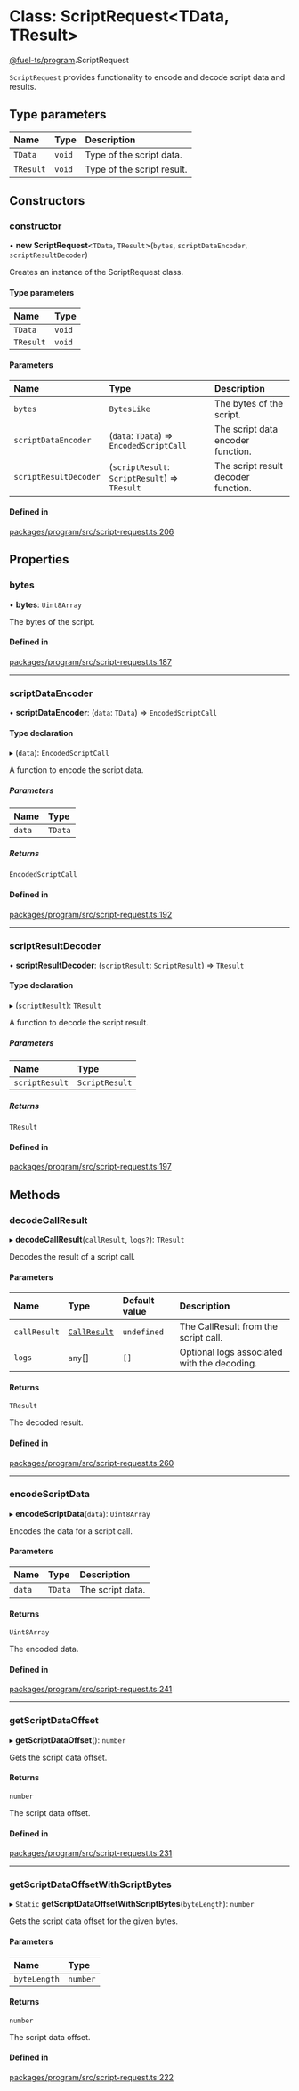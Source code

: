 # Class: ScriptRequest&lt;TData, TResult\>

[@fuel-ts/program](/api/Program/index.md).ScriptRequest

`ScriptRequest` provides functionality to encode and decode script data and results.

## Type parameters

| Name | Type | Description |
| :------ | :------ | :------ |
| `TData` | `void` | Type of the script data. |
| `TResult` | `void` | Type of the script result. |

## Constructors

### constructor

• **new ScriptRequest**&lt;`TData`, `TResult`\>(`bytes`, `scriptDataEncoder`, `scriptResultDecoder`)

Creates an instance of the ScriptRequest class.

#### Type parameters

| Name | Type |
| :------ | :------ |
| `TData` | `void` |
| `TResult` | `void` |

#### Parameters

| Name | Type | Description |
| :------ | :------ | :------ |
| `bytes` | `BytesLike` | The bytes of the script. |
| `scriptDataEncoder` | (`data`: `TData`) => `EncodedScriptCall` | The script data encoder function. |
| `scriptResultDecoder` | (`scriptResult`: `ScriptResult`) => `TResult` | The script result decoder function. |

#### Defined in

[packages/program/src/script-request.ts:206](https://github.com/FuelLabs/fuels-ts/blob/b1bbe92b/packages/program/src/script-request.ts#L206)

## Properties

### bytes

• **bytes**: `Uint8Array`

The bytes of the script.

#### Defined in

[packages/program/src/script-request.ts:187](https://github.com/FuelLabs/fuels-ts/blob/b1bbe92b/packages/program/src/script-request.ts#L187)

___

### scriptDataEncoder

• **scriptDataEncoder**: (`data`: `TData`) => `EncodedScriptCall`

#### Type declaration

▸ (`data`): `EncodedScriptCall`

A function to encode the script data.

##### Parameters

| Name | Type |
| :------ | :------ |
| `data` | `TData` |

##### Returns

`EncodedScriptCall`

#### Defined in

[packages/program/src/script-request.ts:192](https://github.com/FuelLabs/fuels-ts/blob/b1bbe92b/packages/program/src/script-request.ts#L192)

___

### scriptResultDecoder

• **scriptResultDecoder**: (`scriptResult`: `ScriptResult`) => `TResult`

#### Type declaration

▸ (`scriptResult`): `TResult`

A function to decode the script result.

##### Parameters

| Name | Type |
| :------ | :------ |
| `scriptResult` | `ScriptResult` |

##### Returns

`TResult`

#### Defined in

[packages/program/src/script-request.ts:197](https://github.com/FuelLabs/fuels-ts/blob/b1bbe92b/packages/program/src/script-request.ts#L197)

## Methods

### decodeCallResult

▸ **decodeCallResult**(`callResult`, `logs?`): `TResult`

Decodes the result of a script call.

#### Parameters

| Name | Type | Default value | Description |
| :------ | :------ | :------ | :------ |
| `callResult` | [`CallResult`](/api/Providers/index.md#callresult) | `undefined` | The CallResult from the script call. |
| `logs` | `any`[] | `[]` | Optional logs associated with the decoding. |

#### Returns

`TResult`

The decoded result.

#### Defined in

[packages/program/src/script-request.ts:260](https://github.com/FuelLabs/fuels-ts/blob/b1bbe92b/packages/program/src/script-request.ts#L260)

___

### encodeScriptData

▸ **encodeScriptData**(`data`): `Uint8Array`

Encodes the data for a script call.

#### Parameters

| Name | Type | Description |
| :------ | :------ | :------ |
| `data` | `TData` | The script data. |

#### Returns

`Uint8Array`

The encoded data.

#### Defined in

[packages/program/src/script-request.ts:241](https://github.com/FuelLabs/fuels-ts/blob/b1bbe92b/packages/program/src/script-request.ts#L241)

___

### getScriptDataOffset

▸ **getScriptDataOffset**(): `number`

Gets the script data offset.

#### Returns

`number`

The script data offset.

#### Defined in

[packages/program/src/script-request.ts:231](https://github.com/FuelLabs/fuels-ts/blob/b1bbe92b/packages/program/src/script-request.ts#L231)

___

### getScriptDataOffsetWithScriptBytes

▸ `Static` **getScriptDataOffsetWithScriptBytes**(`byteLength`): `number`

Gets the script data offset for the given bytes.

#### Parameters

| Name | Type |
| :------ | :------ |
| `byteLength` | `number` |

#### Returns

`number`

The script data offset.

#### Defined in

[packages/program/src/script-request.ts:222](https://github.com/FuelLabs/fuels-ts/blob/b1bbe92b/packages/program/src/script-request.ts#L222)

